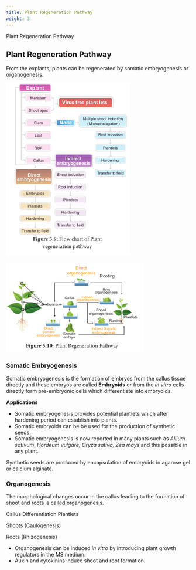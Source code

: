 ```yaml
---
title: Plant Regeneration Pathway
weight: 3
---
```


Plant Regeneration Pathway

## Plant Regeneration Pathway

From the explants, plants can be regenerated by somatic embryogenesis or organogenesis.

![Flow chart of Plant regeneration pathway](5.10.png "")

![Plant Regeneration Pathway](5.11.png "") 

### Somatic Embryogenesis

Somatic embryogenesis is the formation of embryos from the callus tissue directly and these embryos are called **Embryoids** or from the _in vitro_ cells directly form pre-embryonic cells which differentiate into embryoids.

**Applications** 
- Somatic embryogenesis provides potential plantlets which after hardening period can establish into plants.
- Somatic embryoids can be be used for the production of synthetic seeds.
- Somatic embryogenesis is now reported in many plants such as _Allium sativum_, _Hordeum vulgare, Oryza sativa, Zea mays_ and this possible in any plant.

Synthetic seeds are produced by encapsulation of embryoids in agarose gel or calcium alginate.

### Organogenesis
The morphological changes occur in the callus leading to the formation of shoot and roots is called organogenesis.

Callus Differentiation Plantlets

Shoots (Caulogenesis)

Roots (Rhizogenesis)
- Organogenesis can be induced _in vitro_ by introducing plant growth regulators in the MS medium.
- Auxin and cytokinins induce shoot and root formation.

